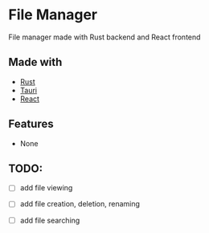 # File Manager 
File manager made with Rust backend and React frontend

## Made with
- [Rust](https://www.rust-lang.org/)
- [Tauri](https://tauri.app/)
- [React](https://reactjs.org/)

## Features
- None

## TODO:
- [ ] add file viewing
- [ ] add file creation, deletion, renaming

- [ ] add file searching

